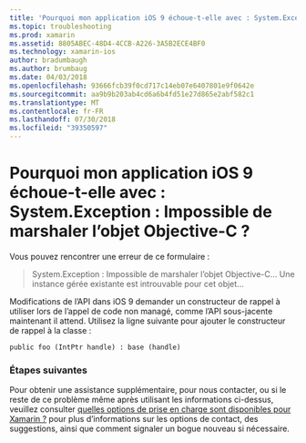 ```yaml
---
title: 'Pourquoi mon application iOS 9 échoue-t-elle avec : System.Exception : Impossible de marshaler l’objet Objective-C ?'
ms.topic: troubleshooting
ms.prod: xamarin
ms.assetid: 8805ABEC-48D4-4CCB-A226-3A5B2ECE4BF0
ms.technology: xamarin-ios
author: bradumbaugh
ms.author: brumbaug
ms.date: 04/03/2018
ms.openlocfilehash: 93666fcb39f0cd717c14eb07e6407801e9f0642e
ms.sourcegitcommit: aa9b9b203ab4cd6a6b4fd51e27d865e2abf582c1
ms.translationtype: MT
ms.contentlocale: fr-FR
ms.lasthandoff: 07/30/2018
ms.locfileid: "39350597"
---
```

# <a name="why-does-my-ios-9-app-fail-with-systemexception-failed-to-marshal-the-objective-c-object"></a>Pourquoi mon application iOS 9 échoue-t-elle avec : System.Exception : Impossible de marshaler l’objet Objective-C ?

Vous pouvez rencontrer une erreur de ce formulaire :

> System.Exception : Impossible de marshaler l’objet Objective-C... Une instance gérée existante est introuvable pour cet objet...

Modifications de l’API dans iOS 9 demander un constructeur de rappel à utiliser lors de l’appel de code non managé, comme l’API sous-jacente maintenant il attend. Utilisez la ligne suivante pour ajouter le constructeur de rappel à la classe : 

`public foo (IntPtr handle) : base (handle) ` 

### <a name="next-steps"></a>Étapes suivantes

Pour obtenir une assistance supplémentaire, pour nous contacter, ou si le reste de ce problème même après utilisant les informations ci-dessus, veuillez consulter [quelles options de prise en charge sont disponibles pour Xamarin ?](~/cross-platform/troubleshooting/support-options.md) pour plus d’informations sur les options de contact, des suggestions, ainsi que comment signaler un bogue nouveau si nécessaire. 
